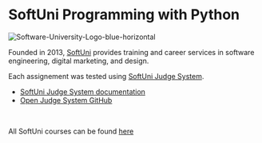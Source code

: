 # SoftUni Programming with Python

![Software-University-Logo-blue-horizontal](https://user-images.githubusercontent.com/31969114/205450317-1d1e29a8-d5c7-4120-881f-fd42dd9221a9.png)

Founded in 2013, [SoftUni](https://about.softuni.bg) provides training and career services in software engineering, digital marketing, and design.

Each assignement was tested using [SoftUni Judge System](https://judge.softuni.org).
* [SoftUni Judge System documentation](https://judge.softuni.org/Content/PublicFiles/SoftUni-Judge-System-Guidelines-en.pdf)
* [Open Judge System GitHub](https://github.com/NikolayIT/OpenJudgeSystem)  
</br>

All SoftUni courses can be found [here](https://softuni.bg/trainings/opencourses)
